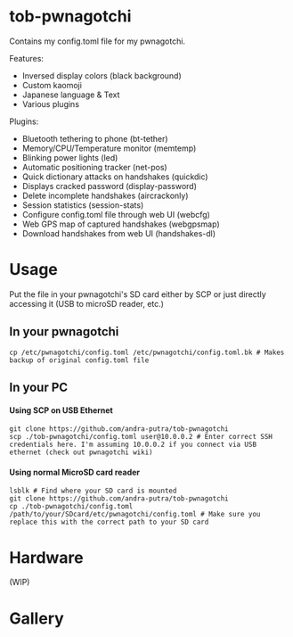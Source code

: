 # tob-pwnagotchi
Contains my config.toml file for my pwnagotchi.

Features:
- Inversed display colors (black background)
- Custom kaomoji
- Japanese language & Text
- Various plugins

Plugins:
- Bluetooth tethering to phone (bt-tether)
- Memory/CPU/Temperature monitor (memtemp)
- Blinking power lights (led)
- Automatic positioning tracker (net-pos)
- Quick dictionary attacks on handshakes (quickdic)
- Displays cracked password (display-password)
- Delete incomplete handshakes (aircrackonly)
- Session statistics (session-stats)
- Configure config.toml file through web UI (webcfg)
- Web GPS map of captured handshakes (webgpsmap)
- Download handshakes from web UI (handshakes-dl)

# Usage
Put the file in your pwnagotchi's SD card either by SCP or just directly accessing it (USB to microSD reader, etc.)


## In your pwnagotchi
```
cp /etc/pwnagotchi/config.toml /etc/pwnagotchi/config.toml.bk # Makes backup of original config.toml file
```

## In your PC

#### Using SCP on USB Ethernet
```
git clone https://github.com/andra-putra/tob-pwnagotchi
scp ./tob-pwnagotchi/config.toml user@10.0.0.2 # Enter correct SSH credentials here. I'm assuming 10.0.0.2 if you connect via USB ethernet (check out pwnagotchi wiki) 
```

#### Using normal MicroSD card reader
```
lsblk # Find where your SD card is mounted
git clone https://github.com/andra-putra/tob-pwnagotchi
cp ./tob-pwnagotchi/config.toml /path/to/your/SDcard/etc/pwnagotchi/config.toml # Make sure you replace this with the correct path to your SD card
```

# Hardware
(WIP)

# Gallery

